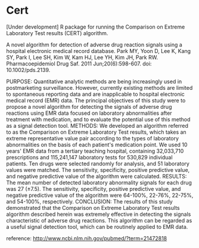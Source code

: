 # Cert
[Under development] R package for running the Comparison on Extreme Laboratory Test results (CERT) algorithm.


A novel algorithm for detection of adverse drug reaction signals using a hospital electronic medical record database. Park MY, Yoon D, Lee K, Kang SY, Park I, Lee SH, Kim W, Kam HJ, Lee YH, Kim JH, Park RW. Pharmacoepidemiol Drug Saf. 2011 Jun;20(6):598-607. doi: 10.1002/pds.2139.

PURPOSE: Quantitative analytic methods are being increasingly used in postmarketing surveillance. However, currently existing methods are limited to spontaneous reporting data and are inapplicable to hospital electronic medical record (EMR) data. The principal objectives of this study were to propose a novel algorithm for detecting the signals of adverse drug reactions using EMR data focused on laboratory abnormalities after treatment with medication, and to evaluate the potential use of this method as a signal detection tool.
METHODS: We developed an algorithm referred to as the Comparison on Extreme Laboratory Test results, which takes an extreme representative value pair according to the types of laboratory abnormalities on the basis of each patient's medication point. We used 10 years' EMR data from a tertiary teaching hospital, containing 32,033,710 prescriptions and 115,241,147 laboratory tests for 530,829 individual patients. Ten drugs were selected randomly for analysis, and 51 laboratory values were matched. The sensitivity, specificity, positive predictive value, and negative predictive value of the algorithm were calculated.
RESULTS: The mean number of detected laboratory abnormality signals for each drug was 27 (±7.5). The sensitivity, specificity, positive predictive value, and negative predictive value of the algorithm were 64-100%, 22-76%, 22-75%, and 54-100%, respectively.
CONCLUSION: The results of this study demonstrated that the Comparison on Extreme Laboratory Test results algorithm described herein was extremely effective in detecting the signals characteristic of adverse drug reactions. This algorithm can be regarded as a useful signal detection tool, which can be routinely applied to EMR data.

reference: http://www.ncbi.nlm.nih.gov/pubmed/?term=21472818
